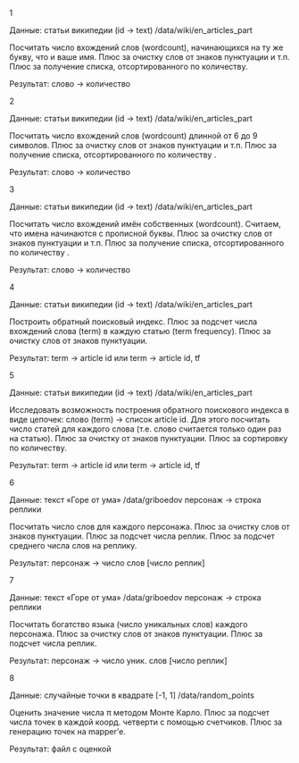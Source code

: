 1

Данные: статьи википедии (id -> text)
/data/wiki/en_articles_part

Посчитать число вхождений слов (wordcount), начинающихся на ту же букву, что и ваше имя.
Плюс за очистку слов от знаков пунктуации и т.п.
Плюс за получение списка, отсортированного по количеству.

Результат: слово -> количество


2

Данные: статьи википедии (id -> text)
/data/wiki/en_articles_part

Посчитать число вхождений слов (wordcount) длинной от 6 до 9 символов. Плюс за очистку слов от знаков пунктуации и т.п. Плюс за получение списка, отсортированного по количеству .

Результат: слово -> количество



3

Данные: статьи википедии (id -> text)
/data/wiki/en_articles_part

Посчитать число вхождений имён собственных (wordcount). Считаем, что имена начинаются с прописной буквы. Плюс за очистку слов от знаков пунктуации и т.п. Плюс за получение списка, отсортированного по количеству .

Результат: слово -> количество


4

Данные: статьи википедии (id -> text)
/data/wiki/en_articles_part

Построить обратный поисковый индекс. Плюс за подсчет числа вхождений слова (term) в каждую статью (term frequency). Плюс за очистку слов от знаков пунктуации.

Результат: term -> article id или
term -> article id, tf




5

Данные: статьи википедии (id -> text)
/data/wiki/en_articles_part

Исследовать возможность построения обратного поискового индекса в виде цепочек: слово (term) -> список article id. Для этого посчитать число статей для каждого слова (т.е. слово считается только один раз на статью). Плюс за очистку от знаков пунктуации. Плюс за сортировку по количеству.

Результат: term -> article id или
term -> article id, tf

6

Данные: текст «Горе от ума» /data/griboedov персонаж -> строка реплики

Посчитать число слов для каждого персонажа. Плюс за очистку слов от знаков пунктуации. Плюс за подсчет числа реплик. Плюс за подсчет среднего числа слов на реплику.

Результат: персонаж -> число слов [число реплик]


7

Данные: текст «Горе от ума» /data/griboedov персонаж -> строка реплики

Посчитать богатство языка (число уникальных слов) каждого персонажа. Плюс за очистку слов от знаков пунктуации. Плюс за подсчет числа реплик.

Результат: персонаж -> число уник. cлов [число реплик]




8

Данные: случайные точки в квадрате [-1, 1]
/data/random_points

Оценить значение числа π методом Монте Карло. Плюс за подсчет числа точек в каждой коорд. четверти с помощью счетчиков. Плюс за генерацию точек на mapper’е.

Результат: файл с оценкой
